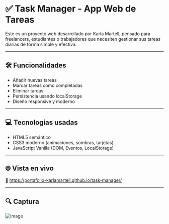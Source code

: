 # ✅ Task Manager - App Web de Tareas

Este es un proyecto web desarrollado por Karla Martell, pensado para freelancers, estudiantes o trabajadores que necesiten gestionar sus tareas diarias de forma simple y efectiva.

---

## 🛠 Funcionalidades

- Añadir nuevas tareas
- Marcar tareas como completadas
- Eliminar tareas
- Persistencia usando localStorage
- Diseño responsive y moderno

---

## 💻 Tecnologías usadas

- HTML5 semántico
- CSS3 moderno (animaciones, sombras, tarjetas)
- JavaScript Vanilla (DOM, Eventos, LocalStorage)

---

## 🌐 Vista en vivo

📎 https://portafolio-karlamartell.github.io/task-manager/

---

## 🔍 Captura
![image](https://github.com/user-attachments/assets/1cd4340a-84e3-45ac-91b5-b0cccb7feb7c)

